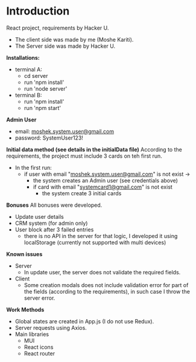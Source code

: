 # Introduction
React project, requirements by Hacker U.
- The client side was made by me (Moshe Kariti).
- The Server side was made by Hacker U.

**Installations:**
- terminal A:
  - cd server
  - run 'npm install'
  - run 'node server'
- terminal B:
  - run 'npm install'
  - run 'npm start'

**Admin User**
- email: moshek.system.user@gmail.com
- password: SystemUser123!

**Initial data method (see details in the initialData file)**
According to the requirements, the project must include 3 cards on teh first run.
- In the first run:
  - if user with email "moshek.system.user@gmail.com" is not exist ->
    - the system creates an Admin user (see credentials above)
    - if card with email "systemcard1@gmail.com" is not exist
      - the system create 3 initial cards

**Bonuses**
All bonuses were developed.
- Update user details
- CRM system (for admin only)
- User block after 3 failed entries
  - there is no API in the server for that logic, I developed it using localStorage (currently not supported with multi devices)


**Known issues**
- Server
  - In update user, the server does not validate the required fields.
- Client
  - Some creation modals does not include validation error for part of the fields (according to the requirements), in such case I throw the server error.

**Work Methods**
- Global states are created in App.js (I do not use Redux).
- Server requests using Axios.
- Main libraries
  - MUI
  - React icons
  - React router